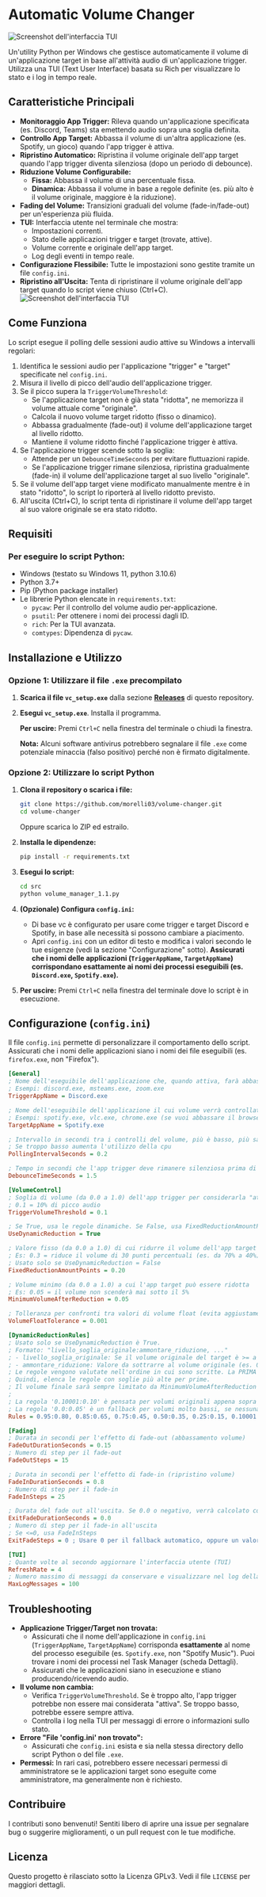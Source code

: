 # Automatic Volume Changer
![Screenshot dell'interfaccia TUI](images/icon.png)

Un'utility Python per Windows che gestisce automaticamente il volume di un'applicazione target in base all'attività audio di un'applicazione trigger. Utilizza una TUI (Text User Interface) basata su Rich per visualizzare lo stato e i log in tempo reale.


## Caratteristiche Principali

*   **Monitoraggio App Trigger:** Rileva quando un'applicazione specificata (es. Discord, Teams) sta emettendo audio sopra una soglia definita.
*   **Controllo App Target:** Abbassa il volume di un'altra applicazione (es. Spotify, un gioco) quando l'app trigger è attiva.
*   **Ripristino Automatico:** Ripristina il volume originale dell'app target quando l'app trigger diventa silenziosa (dopo un periodo di debounce).
*   **Riduzione Volume Configurabile:**
    *   **Fissa:** Abbassa il volume di una percentuale fissa.
    *   **Dinamica:** Abbassa il volume in base a regole definite (es. più alto è il volume originale, maggiore è la riduzione).
*   **Fading del Volume:** Transizioni graduali del volume (fade-in/fade-out) per un'esperienza più fluida.
*   **TUI:** Interfaccia utente nel terminale che mostra:
    *   Impostazioni correnti.
    *   Stato delle applicazioni trigger e target (trovate, attive).
    *   Volume corrente e originale dell'app target.
    *   Log degli eventi in tempo reale.
*   **Configurazione Flessibile:** Tutte le impostazioni sono gestite tramite un file `config.ini`.
*   **Ripristino all'Uscita:** Tenta di ripristinare il volume originale dell'app target quando lo script viene chiuso (Ctrl+C).
![Screenshot dell'interfaccia TUI](images/screenshot.jpg)

## Come Funziona

Lo script esegue il polling delle sessioni audio attive su Windows a intervalli regolari:
1.  Identifica le sessioni audio per l'applicazione "trigger" e "target" specificate nel `config.ini`.
2.  Misura il livello di picco dell'audio dell'applicazione trigger.
3.  Se il picco supera la `TriggerVolumeThreshold`:
    *   Se l'applicazione target non è già stata "ridotta", ne memorizza il volume attuale come "originale".
    *   Calcola il nuovo volume target ridotto (fisso o dinamico).
    *   Abbassa gradualmente (fade-out) il volume dell'applicazione target al livello ridotto.
    *   Mantiene il volume ridotto finché l'applicazione trigger è attiva.
4.  Se l'applicazione trigger scende sotto la soglia:
    *   Attende per un `DebounceTimeSeconds` per evitare fluttuazioni rapide.
    *   Se l'applicazione trigger rimane silenziosa, ripristina gradualmente (fade-in) il volume dell'applicazione target al suo livello "originale".
5.  Se il volume dell'app target viene modificato manualmente mentre è in stato "ridotto", lo script lo riporterà al livello ridotto previsto.
6.  All'uscita (Ctrl+C), lo script tenta di ripristinare il volume dell'app target al suo valore originale se era stato ridotto.

## Requisiti

### Per eseguire lo script Python:
*   Windows (testato su Windows 11, python 3.10.6)
*   Python 3.7+
*   Pip (Python package installer)
*   Le librerie Python elencate in `requirements.txt`:
    *   `pycaw`: Per il controllo del volume audio per-applicazione.
    *   `psutil`: Per ottenere i nomi dei processi dagli ID.
    *   `rich`: Per la TUI avanzata.
    *   `comtypes`: Dipendenza di `pycaw`.

## Installazione e Utilizzo

### Opzione 1: Utilizzare il file `.exe` precompilato

1.  **Scarica il file `vc_setup.exe`** dalla sezione [**Releases**](https://github.com/morelli03/volume-changer/releases/) di questo repository.
2.  **Esegui `vc_setup.exe`**. Installa il programma.

    **Per uscire:** Premi `Ctrl+C` nella finestra del terminale o chiudi la finestra.

    **Nota:** Alcuni software antivirus potrebbero segnalare il file `.exe` come potenziale minaccia (falso positivo) perché non è firmato digitalmente.


### Opzione 2: Utilizzare lo script Python

1.  **Clona il repository o scarica i file:**
    ```bash
    git clone https://github.com/morelli03/volume-changer.git
    cd volume-changer
    ```
    Oppure scarica lo ZIP ed estrailo.

3.  **Installa le dipendenze:**
    ```bash
    pip install -r requirements.txt
    ```

4.  **Esegui lo script:**
    ```bash
    cd src
    python volume_manager_1.1.py
    ```
    
5.  **(Opzionale) Configura `config.ini`:**
    *   Di base vc è configurato per usare come trigger e target Discord e Spotify, in base alle necessità si possono cambiare a piacimento.
    *   Apri `config.ini` con un editor di testo e modifica i valori secondo le tue esigenze (vedi la sezione "Configurazione" sotto). **Assicurati che i nomi delle applicazioni (`TriggerAppName`, `TargetAppName`) corrispondano esattamente ai nomi dei processi eseguibili (es. `Discord.exe`, `Spotify.exe`).**

7.  **Per uscire:** Premi `Ctrl+C` nella finestra del terminale dove lo script è in esecuzione.

## Configurazione (`config.ini`)

Il file `config.ini` permette di personalizzare il comportamento dello script. Assicurati che i nomi delle applicazioni siano i nomi dei file eseguibili (es. `firefox.exe`, non "Firefox").

```ini
[General]
; Nome dell'eseguibile dell'applicazione che, quando attiva, farà abbassare il volume dell'app target
; Esempi: discord.exe, msteams.exe, zoom.exe
TriggerAppName = Discord.exe

; Nome dell'eseguibile dell'applicazione il cui volume verrà controllato
; Esempi: spotify.exe, vlc.exe, chrome.exe (se vuoi abbassare il browser per i giochi)
TargetAppName = Spotify.exe

; Intervallo in secondi tra i controlli del volume, più è basso, più sarà responsivo ad abbassare volume
; Se troppo basso aumenta l'utilizzo della cpu
PollingIntervalSeconds = 0.2

; Tempo in secondi che l'app trigger deve rimanere silenziosa prima di ripristinare il volume dell'app target
DebounceTimeSeconds = 1.5

[VolumeControl]
; Soglia di volume (da 0.0 a 1.0) dell'app trigger per considerarla "attiva"
; 0.1 = 10% di picco audio
TriggerVolumeThreshold = 0.1

; Se True, usa le regole dinamiche. Se False, usa FixedReductionAmountPoints.
UseDynamicReduction = True

; Valore fisso (da 0.0 a 1.0) di cui ridurre il volume dell'app target
; Es: 0.3 = riduce il volume di 30 punti percentuali (es. da 70% a 40%)
; Usato solo se UseDynamicReduction = False
FixedReductionAmountPoints = 0.20

; Volume minimo (da 0.0 a 1.0) a cui l'app target può essere ridotta
; Es: 0.05 = il volume non scenderà mai sotto il 5%
MinimumVolumeAfterReduction = 0.05

; Tolleranza per confronti tra valori di volume float (evita aggiustamenti per differenze minime)
VolumeFloatTolerance = 0.001

[DynamicReductionRules]
; Usato solo se UseDynamicReduction è True.
; Formato: "livello_soglia_originale:ammontare_riduzione, ..."
; - livello_soglia_originale: Se il volume originale del target è >= a questo valore, la regola si applica.
; - ammontare_riduzione: Valore da sottrarre al volume originale (es. 0.80 per ridurre di 80 punti percentuali).
; Le regole vengono valutate nell'ordine in cui sono scritte. La PRIMA regola che corrisponde viene utilizzata.
; Quindi, elenca le regole con soglie più alte per prime.
; Il volume finale sarà sempre limitato da MinimumVolumeAfterReduction (sezione VolumeControl).
;
; La regola '0.10001:0.10' è pensata per volumi originali appena sopra (MinimumVolumeAfterReduction + 0.05). Se MinimumVolumeAfterReduction è 0.05, allora 0.05 + 0.05 = 0.10. La soglia 0.10001 cattura i volumi > 0.10.
; La regola '0.0:0.05' è un fallback per volumi molto bassi, se nessuna regola precedente corrisponde.
Rules = 0.95:0.80, 0.85:0.65, 0.75:0.45, 0.50:0.35, 0.25:0.15, 0.10001:0.10, 0.0:0.05

[Fading]
; Durata in secondi per l'effetto di fade-out (abbassamento volume)
FadeOutDurationSeconds = 0.15
; Numero di step per il fade-out
FadeOutSteps = 15

; Durata in secondi per l'effetto di fade-in (ripristino volume)
FadeInDurationSeconds = 0.8
; Numero di step per il fade-in
FadeInSteps = 25

; Durata del fade out all'uscita. Se 0.0 o negativo, verrà calcolato come max(0.1, FadeInDurationSeconds / 2).
ExitFadeDurationSeconds = 0.0 
; Numero di step per il fade-in all'uscita
; Se <=0, usa FadeInSteps
ExitFadeSteps = 0 ; Usare 0 per il fallback automatico, oppure un valore tipo 5

[TUI]
; Quante volte al secondo aggiornare l'interfaccia utente (TUI)
RefreshRate = 4
; Numero massimo di messaggi da conservare e visualizzare nel log della TUI
MaxLogMessages = 100
```

## Troubleshooting

*   **Applicazione Trigger/Target non trovata:**
    *   Assicurati che il nome dell'applicazione in `config.ini` (`TriggerAppName`, `TargetAppName`) corrisponda **esattamente** al nome del processo eseguibile (es. `Spotify.exe`, non "Spotify Music"). Puoi trovare i nomi dei processi nel Task Manager (scheda Dettagli).
    *   Assicurati che le applicazioni siano in esecuzione e stiano producendo/ricevendo audio.
*   **Il volume non cambia:**
    *   Verifica `TriggerVolumeThreshold`. Se è troppo alto, l'app trigger potrebbe non essere mai considerata "attiva". Se troppo basso, potrebbe essere sempre attiva.
    *   Controlla i log nella TUI per messaggi di errore o informazioni sullo stato.
*   **Errore "File 'config.ini' non trovato":**
    *   Assicurati che `config.ini` esista e sia nella stessa directory dello script Python o del file `.exe`.
*   **Permessi:** In rari casi, potrebbero essere necessari permessi di amministratore se le applicazioni target sono eseguite come amministratore, ma generalmente non è richiesto.

## Contribuire
I contributi sono benvenuti! Sentiti libero di aprire una issue per segnalare bug o suggerire miglioramenti, o un pull request con le tue modifiche.

## Licenza
Questo progetto è rilasciato sotto la Licenza GPLv3. Vedi il file `LICENSE` per maggiori dettagli.
